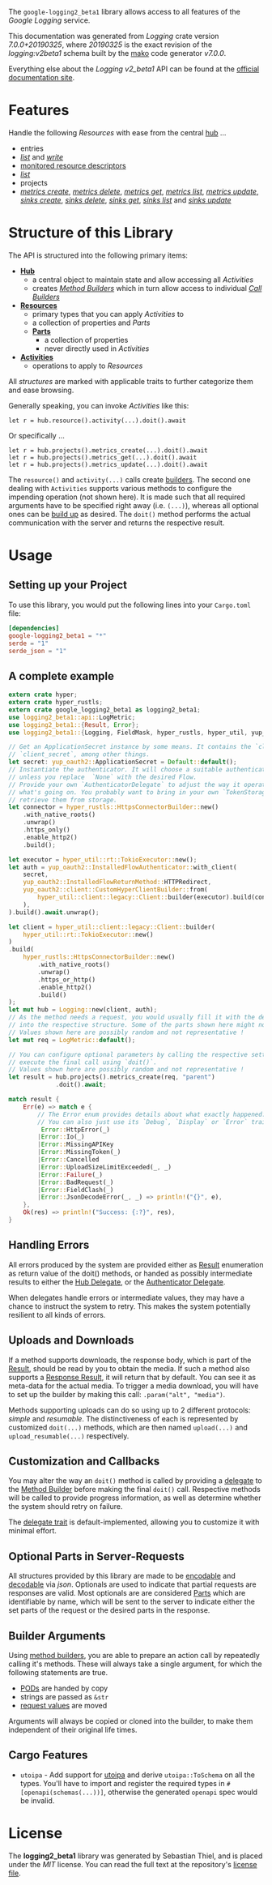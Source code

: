 <!---
DO NOT EDIT !
This file was generated automatically from 'src/generator/templates/api/README.md.mako'
DO NOT EDIT !
-->
The `google-logging2_beta1` library allows access to all features of the *Google Logging* service.

This documentation was generated from *Logging* crate version *7.0.0+20190325*, where *20190325* is the exact revision of the *logging:v2beta1* schema built by the [mako](http://www.makotemplates.org/) code generator *v7.0.0*.

Everything else about the *Logging* *v2_beta1* API can be found at the
[official documentation site](https://cloud.google.com/logging/docs/).
# Features

Handle the following *Resources* with ease from the central [hub](https://docs.rs/google-logging2_beta1/7.0.0+20190325/google_logging2_beta1/Logging) ...

* entries
 * [*list*](https://docs.rs/google-logging2_beta1/7.0.0+20190325/google_logging2_beta1/api::EntryListCall) and [*write*](https://docs.rs/google-logging2_beta1/7.0.0+20190325/google_logging2_beta1/api::EntryWriteCall)
* [monitored resource descriptors](https://docs.rs/google-logging2_beta1/7.0.0+20190325/google_logging2_beta1/api::MonitoredResourceDescriptor)
 * [*list*](https://docs.rs/google-logging2_beta1/7.0.0+20190325/google_logging2_beta1/api::MonitoredResourceDescriptorListCall)
* projects
 * [*metrics create*](https://docs.rs/google-logging2_beta1/7.0.0+20190325/google_logging2_beta1/api::ProjectMetricCreateCall), [*metrics delete*](https://docs.rs/google-logging2_beta1/7.0.0+20190325/google_logging2_beta1/api::ProjectMetricDeleteCall), [*metrics get*](https://docs.rs/google-logging2_beta1/7.0.0+20190325/google_logging2_beta1/api::ProjectMetricGetCall), [*metrics list*](https://docs.rs/google-logging2_beta1/7.0.0+20190325/google_logging2_beta1/api::ProjectMetricListCall), [*metrics update*](https://docs.rs/google-logging2_beta1/7.0.0+20190325/google_logging2_beta1/api::ProjectMetricUpdateCall), [*sinks create*](https://docs.rs/google-logging2_beta1/7.0.0+20190325/google_logging2_beta1/api::ProjectSinkCreateCall), [*sinks delete*](https://docs.rs/google-logging2_beta1/7.0.0+20190325/google_logging2_beta1/api::ProjectSinkDeleteCall), [*sinks get*](https://docs.rs/google-logging2_beta1/7.0.0+20190325/google_logging2_beta1/api::ProjectSinkGetCall), [*sinks list*](https://docs.rs/google-logging2_beta1/7.0.0+20190325/google_logging2_beta1/api::ProjectSinkListCall) and [*sinks update*](https://docs.rs/google-logging2_beta1/7.0.0+20190325/google_logging2_beta1/api::ProjectSinkUpdateCall)




# Structure of this Library

The API is structured into the following primary items:

* **[Hub](https://docs.rs/google-logging2_beta1/7.0.0+20190325/google_logging2_beta1/Logging)**
    * a central object to maintain state and allow accessing all *Activities*
    * creates [*Method Builders*](https://docs.rs/google-logging2_beta1/7.0.0+20190325/google_logging2_beta1/common::MethodsBuilder) which in turn
      allow access to individual [*Call Builders*](https://docs.rs/google-logging2_beta1/7.0.0+20190325/google_logging2_beta1/common::CallBuilder)
* **[Resources](https://docs.rs/google-logging2_beta1/7.0.0+20190325/google_logging2_beta1/common::Resource)**
    * primary types that you can apply *Activities* to
    * a collection of properties and *Parts*
    * **[Parts](https://docs.rs/google-logging2_beta1/7.0.0+20190325/google_logging2_beta1/common::Part)**
        * a collection of properties
        * never directly used in *Activities*
* **[Activities](https://docs.rs/google-logging2_beta1/7.0.0+20190325/google_logging2_beta1/common::CallBuilder)**
    * operations to apply to *Resources*

All *structures* are marked with applicable traits to further categorize them and ease browsing.

Generally speaking, you can invoke *Activities* like this:

```Rust,ignore
let r = hub.resource().activity(...).doit().await
```

Or specifically ...

```ignore
let r = hub.projects().metrics_create(...).doit().await
let r = hub.projects().metrics_get(...).doit().await
let r = hub.projects().metrics_update(...).doit().await
```

The `resource()` and `activity(...)` calls create [builders][builder-pattern]. The second one dealing with `Activities`
supports various methods to configure the impending operation (not shown here). It is made such that all required arguments have to be
specified right away (i.e. `(...)`), whereas all optional ones can be [build up][builder-pattern] as desired.
The `doit()` method performs the actual communication with the server and returns the respective result.

# Usage

## Setting up your Project

To use this library, you would put the following lines into your `Cargo.toml` file:

```toml
[dependencies]
google-logging2_beta1 = "*"
serde = "1"
serde_json = "1"
```

## A complete example

```Rust
extern crate hyper;
extern crate hyper_rustls;
extern crate google_logging2_beta1 as logging2_beta1;
use logging2_beta1::api::LogMetric;
use logging2_beta1::{Result, Error};
use logging2_beta1::{Logging, FieldMask, hyper_rustls, hyper_util, yup_oauth2};

// Get an ApplicationSecret instance by some means. It contains the `client_id` and
// `client_secret`, among other things.
let secret: yup_oauth2::ApplicationSecret = Default::default();
// Instantiate the authenticator. It will choose a suitable authentication flow for you,
// unless you replace  `None` with the desired Flow.
// Provide your own `AuthenticatorDelegate` to adjust the way it operates and get feedback about
// what's going on. You probably want to bring in your own `TokenStorage` to persist tokens and
// retrieve them from storage.
let connector = hyper_rustls::HttpsConnectorBuilder::new()
    .with_native_roots()
    .unwrap()
    .https_only()
    .enable_http2()
    .build();

let executor = hyper_util::rt::TokioExecutor::new();
let auth = yup_oauth2::InstalledFlowAuthenticator::with_client(
    secret,
    yup_oauth2::InstalledFlowReturnMethod::HTTPRedirect,
    yup_oauth2::client::CustomHyperClientBuilder::from(
        hyper_util::client::legacy::Client::builder(executor).build(connector),
    ),
).build().await.unwrap();

let client = hyper_util::client::legacy::Client::builder(
    hyper_util::rt::TokioExecutor::new()
)
.build(
    hyper_rustls::HttpsConnectorBuilder::new()
        .with_native_roots()
        .unwrap()
        .https_or_http()
        .enable_http2()
        .build()
);
let mut hub = Logging::new(client, auth);
// As the method needs a request, you would usually fill it with the desired information
// into the respective structure. Some of the parts shown here might not be applicable !
// Values shown here are possibly random and not representative !
let mut req = LogMetric::default();

// You can configure optional parameters by calling the respective setters at will, and
// execute the final call using `doit()`.
// Values shown here are possibly random and not representative !
let result = hub.projects().metrics_create(req, "parent")
             .doit().await;

match result {
    Err(e) => match e {
        // The Error enum provides details about what exactly happened.
        // You can also just use its `Debug`, `Display` or `Error` traits
         Error::HttpError(_)
        |Error::Io(_)
        |Error::MissingAPIKey
        |Error::MissingToken(_)
        |Error::Cancelled
        |Error::UploadSizeLimitExceeded(_, _)
        |Error::Failure(_)
        |Error::BadRequest(_)
        |Error::FieldClash(_)
        |Error::JsonDecodeError(_, _) => println!("{}", e),
    },
    Ok(res) => println!("Success: {:?}", res),
}

```
## Handling Errors

All errors produced by the system are provided either as [Result](https://docs.rs/google-logging2_beta1/7.0.0+20190325/google_logging2_beta1/common::Result) enumeration as return value of
the doit() methods, or handed as possibly intermediate results to either the
[Hub Delegate](https://docs.rs/google-logging2_beta1/7.0.0+20190325/google_logging2_beta1/common::Delegate), or the [Authenticator Delegate](https://docs.rs/yup-oauth2/*/yup_oauth2/trait.AuthenticatorDelegate.html).

When delegates handle errors or intermediate values, they may have a chance to instruct the system to retry. This
makes the system potentially resilient to all kinds of errors.

## Uploads and Downloads
If a method supports downloads, the response body, which is part of the [Result](https://docs.rs/google-logging2_beta1/7.0.0+20190325/google_logging2_beta1/common::Result), should be
read by you to obtain the media.
If such a method also supports a [Response Result](https://docs.rs/google-logging2_beta1/7.0.0+20190325/google_logging2_beta1/common::ResponseResult), it will return that by default.
You can see it as meta-data for the actual media. To trigger a media download, you will have to set up the builder by making
this call: `.param("alt", "media")`.

Methods supporting uploads can do so using up to 2 different protocols:
*simple* and *resumable*. The distinctiveness of each is represented by customized
`doit(...)` methods, which are then named `upload(...)` and `upload_resumable(...)` respectively.

## Customization and Callbacks

You may alter the way an `doit()` method is called by providing a [delegate](https://docs.rs/google-logging2_beta1/7.0.0+20190325/google_logging2_beta1/common::Delegate) to the
[Method Builder](https://docs.rs/google-logging2_beta1/7.0.0+20190325/google_logging2_beta1/common::CallBuilder) before making the final `doit()` call.
Respective methods will be called to provide progress information, as well as determine whether the system should
retry on failure.

The [delegate trait](https://docs.rs/google-logging2_beta1/7.0.0+20190325/google_logging2_beta1/common::Delegate) is default-implemented, allowing you to customize it with minimal effort.

## Optional Parts in Server-Requests

All structures provided by this library are made to be [encodable](https://docs.rs/google-logging2_beta1/7.0.0+20190325/google_logging2_beta1/common::RequestValue) and
[decodable](https://docs.rs/google-logging2_beta1/7.0.0+20190325/google_logging2_beta1/common::ResponseResult) via *json*. Optionals are used to indicate that partial requests are responses
are valid.
Most optionals are are considered [Parts](https://docs.rs/google-logging2_beta1/7.0.0+20190325/google_logging2_beta1/common::Part) which are identifiable by name, which will be sent to
the server to indicate either the set parts of the request or the desired parts in the response.

## Builder Arguments

Using [method builders](https://docs.rs/google-logging2_beta1/7.0.0+20190325/google_logging2_beta1/common::CallBuilder), you are able to prepare an action call by repeatedly calling it's methods.
These will always take a single argument, for which the following statements are true.

* [PODs][wiki-pod] are handed by copy
* strings are passed as `&str`
* [request values](https://docs.rs/google-logging2_beta1/7.0.0+20190325/google_logging2_beta1/common::RequestValue) are moved

Arguments will always be copied or cloned into the builder, to make them independent of their original life times.

[wiki-pod]: http://en.wikipedia.org/wiki/Plain_old_data_structure
[builder-pattern]: http://en.wikipedia.org/wiki/Builder_pattern
[google-go-api]: https://github.com/google/google-api-go-client

## Cargo Features

* `utoipa` - Add support for [utoipa](https://crates.io/crates/utoipa) and derive `utoipa::ToSchema` on all
the types. You'll have to import and register the required types in `#[openapi(schemas(...))]`, otherwise the
generated `openapi` spec would be invalid.


# License
The **logging2_beta1** library was generated by Sebastian Thiel, and is placed
under the *MIT* license.
You can read the full text at the repository's [license file][repo-license].

[repo-license]: https://github.com/Byron/google-apis-rsblob/main/LICENSE.md

